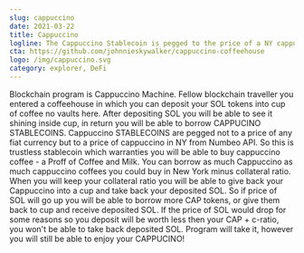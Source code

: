 ```yaml
---
slug: cappuccino
date: 2021-03-22
title: Cappuccino
logline: The Cappuccino Stablecoin is pegged to the price of a NY cappuccino.
cta: https://github.com/johnnieskywalker/cappuccino-coffeehouse
logo: /img/cappuccino.svg
category: explorer, DeFi
---
```


Blockchain program is Cappuccino Machine. Fellow blockchain traveller you entered a coffeehouse in which you can deposit your SOL tokens into cup of coffee no vaults here. After depositing SOL you will be able to see it shining inside cup, in return you will be able to borrow CAPPUCINO STABLECOINS. Cappuccino STABLECOINS are pegged not to a price of any fiat currency but to a price of cappuccino in NY from Numbeo API. So this is trustless stablecoin which warranties you will be able to buy cappuccino coffee - a Proff of Coffee and Milk. You can borrow as much Cappuccino as much cappuccino coffees you could buy in New York minus collateral ratio. When you will keep your collateral ratio you will be able to give back your Cappuccino into a cup and take back your deposited SOL. So if price of SOL will go up you will be able to borrow more CAP tokens, or give them back to cup and receive deposited SOL. If the price of SOL would drop for some reasons so you deposit will be worth less then your CAP + c-ratio, you won't be able to take back deposited SOL. Program will take it, however you will still be able to enjoy your CAPPUCINO!

